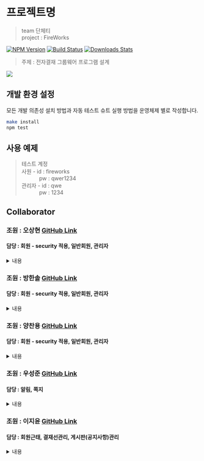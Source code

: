    
# 프로젝트명
> team 단체티  
> project : FireWorks   

[![NPM Version][npm-image]][npm-url]
[![Build Status][travis-image]][travis-url]
[![Downloads Stats][npm-downloads]][npm-url]

> 주제 : 전자결재 그룹웨어 프로그램 설계 

![](../header.png)


## 개발 환경 설정

모든 개발 의존성 설치 방법과 자동 테스트 슈트 실행 방법을 운영체제 별로 작성합니다.

```sh
make install
npm test
```  

## 사용 예제

>테스트 계정  
  사원 - id : fireworks  
     pw : qwer1234   
> 관리자 - id : qwe   
     pw : 1234 

## Collaborator

### 조원 : 오상현 <a href="https://github.com/yangchanyong">GitHub Link</a> <br>
#### 담당 : 회원 - security 적용, 일반회원, 관리자
<details>
  <summary>내용</summary>
  <pre>
  회원 : 회사에서 부여된 부서, 직급 등 회사정보, 개인정보를 입력하여 회원가입을 한다.
    우측 상단 탭에서 회원정보, 근태를 확인할 수 있으며
    회원정보탭에서는 회원의 정보, 수정, pw 수정을 할 수 있다.
    근태는 최근 30일 근태만 출력된다.

권한 : fireworks에는 권한이 role, state, manager 3개의 컬럼으로 관리된다.
role은 총 4개의 레벨로 이루어져 있고 사원, 팀장, 사장, 탈퇴회원으로 관리된다.
state는 3개의 레벨로 미승인유저, 승인유저, 탈퇴회원으로 관리된다.
매니저는 총 2개의 레벨로 0(일반회원), 1(매니저)가 있다.

관리자 : 관리자 메뉴는 양식관리, 사원관리, 부서관리가 있다.
사원관리 : 회원을 승인하고, 회원 권한을 수정할 수 있으며 퇴근시간을 직접 입력할 수 있다.
  </pre>
</details>

### 조원 : 방한솔 <a href="https://github.com/yangchanyong">GitHub Link</a> <br>
#### 담당 : 회원 - security 적용, 일반회원, 관리자
<details>
  <summary>내용</summary>
  <pre>
  회원 : 회사에서 부여된 부서, 직급 등 회사정보, 개인정보를 입력하여 회원가입을 한다.
    우측 상단 탭에서 회원정보, 근태를 확인할 수 있으며
    회원정보탭에서는 회원의 정보, 수정, pw 수정을 할 수 있다.
    근태는 최근 30일 근태만 출력된다.

권한 : fireworks에는 권한이 role, state, manager 3개의 컬럼으로 관리된다.
role은 총 4개의 레벨로 이루어져 있고 사원, 팀장, 사장, 탈퇴회원으로 관리된다.
state는 3개의 레벨로 미승인유저, 승인유저, 탈퇴회원으로 관리된다.
매니저는 총 2개의 레벨로 0(일반회원), 1(매니저)가 있다.

관리자 : 관리자 메뉴는 양식관리, 사원관리, 부서관리가 있다.
사원관리 : 회원을 승인하고, 회원 권한을 수정할 수 있으며 퇴근시간을 직접 입력할 수 있다.
  </pre>
</details>



### 조원 : 양찬용 <a href="https://github.com/yangchanyong">GitHub Link</a> <br>
#### 담당 : 회원 - security 적용, 일반회원, 관리자
<details>
  <summary>내용</summary>
  <pre>
  회원 : 회사에서 부여된 부서, 직급 등 회사정보, 개인정보를 입력하여 회원가입을 한다.
    우측 상단 탭에서 회원정보, 근태를 확인할 수 있으며
    회원정보탭에서는 회원의 정보, 수정, pw 수정을 할 수 있다.
    근태는 최근 30일 근태만 출력된다.

  권한 : fireworks에는 권한이 role, state, manager 3개의 컬럼으로 관리된다.
    role은 총 4개의 레벨로 이루어져 있고 사원, 팀장, 사장, 탈퇴회원으로 관리된다.
    state는 3개의 레벨로 미승인유저, 승인유저, 탈퇴회원으로 관리된다.
    매니저는 총 2개의 레벨로 0(일반회원), 1(매니저)가 있다.
  
  관리자 : 관리자 메뉴는 양식관리, 사원관리, 부서관리가 있다.
    사원관리 : 회원을 승인하고, 회원 권한을 수정할 수 있으며 퇴근시간을 직접 입력할 수 있다.
  </pre>
</details>



### 조원 : 우성준 <a href="https://github.com/udyr-woo">GitHub Link</a> <br>
#### 담당 : 알림, 쪽지
<details>
  <summary>내용</summary>
  <pre>
    알림: 결재에 관한 요청, 반려 혹은 완료처리가 되었을 때와 신규 공지사항, 공지사항 내용이 수정 되었을 때, 알림이 보내지게 됩니다. 
         읽지 않은 알림은 위에 숫자가 표시 되며, 알림 클릭시 해당 페이지로 이동하게 되고, 읽은 알림은 자동으로 삭제가 됩니다.
    쪽지: 쪽지는 받은 쪽지와 보낸 쪽지로 구분되며,  특별히, 보낸 쪽지에는 수신여부 확인이 가능합니다. 
         쪽지 리스트에 있는 쪽지 중 하나를 클릭하면 쪽지 내용을 확인 할 수 있습니다. 또한 체크박스로 선택하고 삭제할 수도 있습니다. 
         쪽지 작성시에는 제목, 수신자, 내용을 필수적으로 작성해야하고, 수신자는 개인 혹은 다수로 설정이 가능합니다.
    사이트: https://final.bluetea.cloud
  </pre>
</details>



### 조원 : 이지윤 <a href="https://github.com/jooneei17">GitHub Link</a> <br>
#### 담당 : 회원근태, 결재선관리, 게시판(공지사항)관리
<details>
  <summary>내용</summary>
  <pre>
회원근태 : 

결재선 : 

게시판 : 
  </pre>
</details>


  

  




<!-- Markdown link & img dfn's -->
[npm-image]: https://img.shields.io/npm/v/datadog-metrics.svg?style=flat-square
[npm-url]: https://npmjs.org/package/datadog-metrics
[npm-downloads]: https://img.shields.io/npm/dm/datadog-metrics.svg?style=flat-square
[travis-image]: https://img.shields.io/travis/dbader/node-datadog-metrics/master.svg?style=flat-square
[travis-url]: https://travis-ci.org/dbader/node-datadog-metrics
[wiki]: https://github.com/yourname/yourproject/wiki
